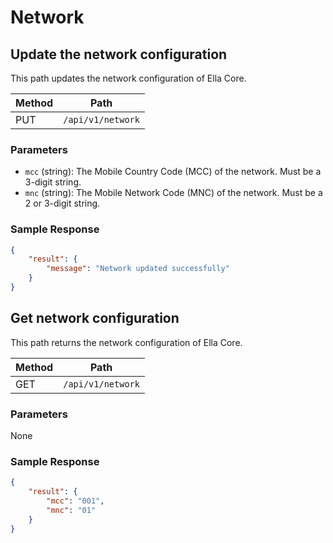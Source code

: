 # Network

## Update the network configuration

This path updates the network configuration of Ella Core.

| Method | Path              |
| ------ | ----------------- |
| PUT    | `/api/v1/network` |

### Parameters

- `mcc` (string): The Mobile Country Code (MCC) of the network. Must be a 3-digit string.
- `mnc` (string): The Mobile Network Code (MNC) of the network. Must be a 2 or 3-digit string.

### Sample Response

```json
{
    "result": {
        "message": "Network updated successfully"
    }
}
```

## Get network configuration

This path returns the network configuration of Ella Core.

| Method | Path              |
| ------ | ----------------- |
| GET    | `/api/v1/network` |

### Parameters

None

### Sample Response

```json
{
    "result": {
        "mcc": "001",
        "mnc": "01"
    }
}
```
